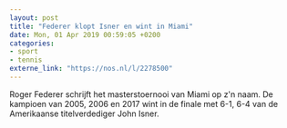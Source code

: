 ```yaml
---
layout: post
title: "Federer klopt Isner en wint in Miami"
date: Mon, 01 Apr 2019 00:59:05 +0200
categories: 
- sport 
- tennis 
externe_link: "https://nos.nl/l/2278500"
---
```


Roger Federer schrijft het masterstoernooi van Miami op z'n naam. De kampioen van 2005, 2006 en 2017 wint in de finale met 6-1, 6-4 van de Amerikaanse titelverdediger John Isner.
